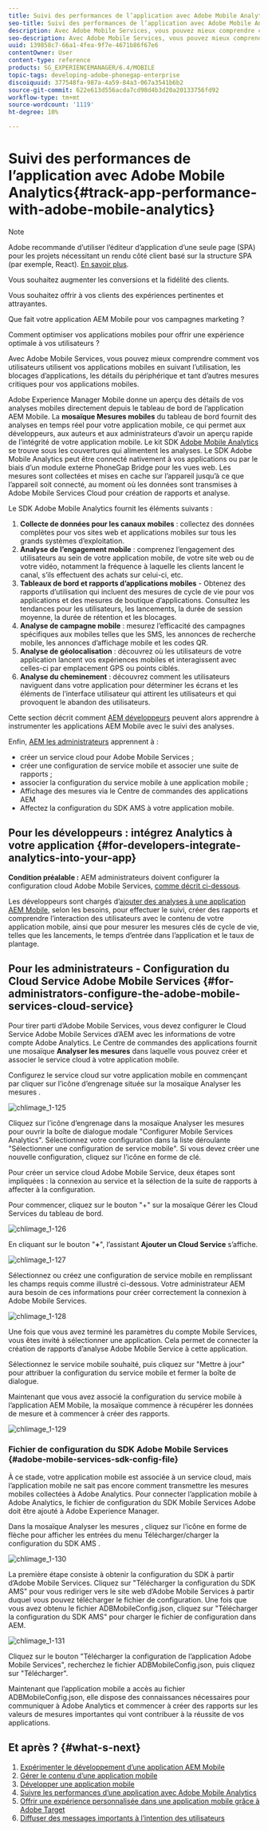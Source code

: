 ```yaml
---
title: Suivi des performances de l’application avec Adobe Mobile Analytics
seo-title: Suivi des performances de l’application avec Adobe Mobile Analytics
description: Avec Adobe Mobile Services, vous pouvez mieux comprendre comment vos utilisateurs utilisent vos applications mobiles en suivant l’utilisation, les blocages d’applications, les détails du périphérique et tant d’autres mesures critiques pour vos applications mobiles. Consultez cette page pour en savoir plus.
seo-description: Avec Adobe Mobile Services, vous pouvez mieux comprendre comment vos utilisateurs utilisent vos applications mobiles en suivant l’utilisation, les blocages d’applications, les détails du périphérique et tant d’autres mesures critiques pour vos applications mobiles. Consultez cette page pour en savoir plus.
uuid: 139858c7-66a1-4fea-9f7e-4671b86f67e6
contentOwner: User
content-type: reference
products: SG_EXPERIENCEMANAGER/6.4/MOBILE
topic-tags: developing-adobe-phonegap-enterprise
discoiquuid: 377548fa-987a-4a59-84a3-067a3541b6b2
source-git-commit: 622e613d556acda7cd98d4b3d20a20133756fd92
workflow-type: tm+mt
source-wordcount: '1119'
ht-degree: 10%

---
```



# Suivi des performances de l’application avec Adobe Mobile Analytics{#track-app-performance-with-adobe-mobile-analytics}

>[!NOTE]
>
>Adobe recommande d’utiliser l’éditeur d’application d’une seule page (SPA) pour les projets nécessitant un rendu côté client basé sur la structure SPA (par exemple, React). [En savoir plus](/help/sites-developing/spa-overview.md).

Vous souhaitez augmenter les conversions et la fidélité des clients.

Vous souhaitez offrir à vos clients des expériences pertinentes et attrayantes.

Que fait votre application AEM Mobile pour vos campagnes marketing ?

Comment optimiser vos applications mobiles pour offrir une expérience optimale à vos utilisateurs ?

Avec Adobe Mobile Services, vous pouvez mieux comprendre comment vos utilisateurs utilisent vos applications mobiles en suivant l’utilisation, les blocages d’applications, les détails du périphérique et tant d’autres mesures critiques pour vos applications mobiles.

Adobe Experience Manager Mobile donne un aperçu des détails de vos analyses mobiles directement depuis le tableau de bord de l’application AEM Mobile. La **mosaïque Mesures mobiles** du tableau de bord fournit des analyses en temps réel pour votre application mobile, ce qui permet aux développeurs, aux auteurs et aux administrateurs d’avoir un aperçu rapide de l’intégrité de votre application mobile. Le kit SDK [Adobe Mobile Analytics](https://www.adobe.com/ca/solutions/digital-analytics/mobile-web-apps-analytics.html) se trouve sous les couvertures qui alimentent les analyses. Le SDK Adobe Mobile Analytics peut être connecté nativement à vos applications ou par le biais d’un module externe PhoneGap Bridge pour les vues web. Les mesures sont collectées et mises en cache sur l’appareil jusqu’à ce que l’appareil soit connecté, au moment où les données sont transmises à Adobe Mobile Services Cloud pour création de rapports et analyse.

Le SDK Adobe Mobile Analytics fournit les éléments suivants :

1. **Collecte de données pour les canaux mobiles** : collectez des données complètes pour vos sites web et applications mobiles sur tous les grands systèmes d’exploitation.
1. **Analyse de l’engagement mobile**  : comprenez l’engagement des utilisateurs au sein de votre application mobile, de votre site web ou de votre vidéo, notamment la fréquence à laquelle les clients lancent le canal, s’ils effectuent des achats sur celui-ci, etc.
1. **Tableaux de bord et rapports d’applications mobiles**  - Obtenez des rapports d’utilisation qui incluent des mesures de cycle de vie pour vos applications et des mesures de boutique d’applications. Consultez les tendances pour les utilisateurs, les lancements, la durée de session moyenne, la durée de rétention et les blocages.
1. **Analyse de campagne mobile**  : mesurez l’efficacité des campagnes spécifiques aux mobiles telles que les SMS, les annonces de recherche mobile, les annonces d’affichage mobile et les codes QR.
1. **Analyse de géolocalisation**  : découvrez où les utilisateurs de votre application lancent vos expériences mobiles et interagissent avec celles-ci par emplacement GPS ou points ciblés.
1. **Analyse du cheminement**  : découvrez comment les utilisateurs naviguent dans votre application pour déterminer les écrans et les éléments de l’interface utilisateur qui attirent les utilisateurs et qui provoquent le abandon des utilisateurs.

Cette section décrit comment [AEM développeurs](#developers) peuvent alors apprendre à instrumenter les applications AEM Mobile avec le suivi des analyses.

Enfin, [AEM les administrateurs](#administrators) apprennent à :

* créer un service cloud pour Adobe Mobile Services ;
* créer une configuration de service mobile et associer une suite de rapports ;
* associer la configuration du service mobile à une application mobile ;
* Affichage des mesures via le Centre de commandes des applications AEM
* Affectez la configuration du SDK AMS à votre application mobile.

## Pour les développeurs : intégrez Analytics à votre application {#for-developers-integrate-analytics-into-your-app}

**Condition préalable :** AEM administrateurs doivent configurer la configuration cloud Adobe Mobile Services,  [comme décrit ci-dessous](#amscloudserviceconfig).

Les développeurs sont chargés d’[ajouter des analyses à une application AEM Mobile](/help/mobile/phonegap-add-analytics-to-apps.md), selon les besoins, pour effectuer le suivi, créer des rapports et comprendre l’interaction des utilisateurs avec le contenu de votre application mobile, ainsi que pour mesurer les mesures clés de cycle de vie, telles que les lancements, le temps d’entrée dans l’application et le taux de plantage.

## Pour les administrateurs - Configuration du Cloud Service Adobe Mobile Services {#for-administrators-configure-the-adobe-mobile-services-cloud-service}

Pour tirer parti d’Adobe Mobile Services, vous devez configurer le Cloud Service Adobe Mobile Services d’AEM avec les informations de votre compte Adobe Analytics. Le Centre de commandes des applications fournit une mosaïque **Analyser les mesures** dans laquelle vous pouvez créer et associer le service cloud à votre application mobile.

Configurez le service cloud sur votre application mobile en commençant par cliquer sur l’icône d’engrenage située sur la mosaïque Analyser les mesures .

![chlimage_1-125](assets/chlimage_1-125.png)

Cliquez sur l’icône d’engrenage dans la mosaïque Analyser les mesures pour ouvrir la boîte de dialogue modale &quot;Configurer Mobile Services Analytics&quot;. Sélectionnez votre configuration dans la liste déroulante &quot;Sélectionner une configuration de service mobile&quot;. Si vous devez créer une nouvelle configuration, cliquez sur l’icône en forme de clé.

Pour créer un service cloud Adobe Mobile Service, deux étapes sont impliquées : la connexion au service et la sélection de la suite de rapports à affecter à la configuration.

Pour commencer, cliquez sur le bouton &quot;+&quot; sur la mosaïque Gérer les Cloud Services du tableau de bord.

![chlimage_1-126](assets/chlimage_1-126.png)

En cliquant sur le bouton &quot;**+**&quot;, l’assistant **Ajouter un Cloud Service** s’affiche.

![chlimage_1-127](assets/chlimage_1-127.png)

Sélectionnez ou créez une configuration de service mobile en remplissant les champs requis comme illustré ci-dessous. Votre administrateur AEM aura besoin de ces informations pour créer correctement la connexion à Adobe Mobile Services.

![chlimage_1-128](assets/chlimage_1-128.png)

Une fois que vous avez terminé les paramètres du compte Mobile Services, vous êtes invité à sélectionner une application. Cela permet de connecter la création de rapports d’analyse Adobe Mobile Service à cette application.

Sélectionnez le service mobile souhaité, puis cliquez sur &quot;Mettre à jour&quot; pour attribuer la configuration du service mobile et fermer la boîte de dialogue.

Maintenant que vous avez associé la configuration du service mobile à l’application AEM Mobile, la mosaïque commence à récupérer les données de mesure et à commencer à créer des rapports.

![chlimage_1-129](assets/chlimage_1-129.png)

### Fichier de configuration du SDK Adobe Mobile Services {#adobe-mobile-services-sdk-config-file}

À ce stade, votre application mobile est associée à un service cloud, mais l’application mobile ne sait pas encore comment transmettre les mesures mobiles collectées à Adobe Analytics. Pour connecter l’application mobile à Adobe Analytics, le fichier de configuration du SDK Mobile Services Adobe doit être ajouté à Adobe Experience Manager.

Dans la mosaïque Analyser les mesures , cliquez sur l’icône en forme de flèche pour afficher les entrées du menu Télécharger/charger la configuration du SDK AMS .

![chlimage_1-130](assets/chlimage_1-130.png)

La première étape consiste à obtenir la configuration du SDK à partir d’Adobe Mobile Services. Cliquez sur &quot;Télécharger la configuration du SDK AMS&quot; pour vous rediriger vers le site web d’Adobe Mobile Services à partir duquel vous pouvez télécharger le fichier de configuration. Une fois que vous avez obtenu le fichier ADBMobileConfig.json, cliquez sur &quot;Télécharger la configuration du SDK AMS&quot; pour charger le fichier de configuration dans AEM.

![chlimage_1-131](assets/chlimage_1-131.png)

Cliquez sur le bouton &quot;Télécharger la configuration de l’application Adobe Mobile Services&quot;, recherchez le fichier ADBMobileConfig.json, puis cliquez sur &quot;Télécharger&quot;.

Maintenant que l’application mobile a accès au fichier ADBMobileConfig.json, elle dispose des connaissances nécessaires pour communiquer à Adobe Analytics et commencer à créer des rapports sur les valeurs de mesures importantes qui vont contribuer à la réussite de vos applications.

## Et après ? {#what-s-next}

1. [Expérimenter le développement d’une application AEM Mobile](/help/mobile/starting-aem-phonegap-app.md)
1. [Gérer le contenu d’une application mobile](/help/mobile/phonegap-manage-app-content.md)
1. [Développer une application mobile](/help/mobile/building-app-mobile-phonegap.md)
1. [Suivre les performances d’une application avec Adobe Mobile Analytics](/help/mobile/phonegap-intro-to-app-analytics.md)
1. [Offrir une expérience personnalisée dans une application mobile grâce à Adobe Target](/help/mobile/phonegap-aem-mobile-content-personalization.md)
1. [Diffuser des messages importants à l’intention des utilisateurs](/help/mobile/phonegap-push-notifications.md)